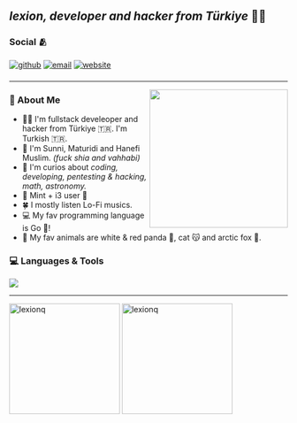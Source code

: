 ## *lexion, developer and hacker from Türkiye* 👨‍💻
<!-- Why you look at this codes :)-->

### Social 🫂 
[<img src="https://img.shields.io/badge/github-%2324292e.svg?&style=for-the-badge&logo=github&logoColor=white" alt=github style="margin-bottom: 7px;" />](https://github.com/lexionq)
[<img src="https://img.shields.io/badge/E--Mail-gray.svg?&style=for-the-badge&logo=maildotru&logoColor=white&color=gray" alt="email" style="margin-bottom: 7px;" />](mailto:lexionq@proton.me)
[<img src="https://img.shields.io/badge/🌐%20Website-%236e6e6e.svg?&style=for-the-badge&logoColor=white" alt=website style="margin-bottom: 7px;" />](https://lexionq.github.io)

---

<img src="https://media1.tenor.com/m/y-cCxl8uEw0AAAAd/yetopen.gif" width = "250" height="250" align=right />

 
### 🐼 About Me
- 👨‍🚀 I'm fullstack develeoper and hacker from Türkiye 🇹🇷. I'm Turkish 🇹🇷.
- 🌙 I'm Sunni, Maturidi and Hanefi Muslim. *(fuck shia and vahhabi)*
- 🧠 I'm curios about *coding, developing, pentesting & hacking, math, astronomy.*
- 🐧 Mint + i3 user 🌱
- 🍀 I mostly listen Lo-Fi musics.
- 💻 My fav programming language is Go 🐹!
- 🐋 My fav animals are white & red panda 🐼, cat 😽 and arctic fox 🦊.

### 💻 Languages & Tools
<a href="https://skillicons.dev">
  <img align="center" src="https://skillicons.dev/icons?i=python,c,cpp,go,html,css,bootstrap,js,nodejs,npm,anaconda,git,github,linux,mint,bash,kali,nginx,arduino,markdown,vscode,qt,gmail,instagram" />
</a>

---

<p>
  <img src="https://github-readme-stats.vercel.app/api/top-langs?username=lexionq&show_icons=true&hide=html&locale=en&layout=donut&theme=algolia" alt="lexionq" height="200" />
  <img src="https://github-readme-stats.vercel.app/api?username=lexionq&show_icons=true&locale=en&theme=algolia" alt="lexionq" height="200" />
</p>

